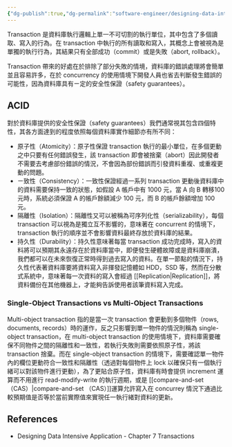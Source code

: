 ```yaml
---
{"dg-publish":true,"dg-permalink":"software-engineer/designing-data-intensive-application/transaction","permalink":"/software-engineer/designing-data-intensive-application/transaction/","title":"Transaction","tags":["database","transaction"]}
---
```


<!-- # 筆記本體 -->

Transaction 是資料庫執行邏輯上單一不可切割的執行單位，其中包含了多個讀取、寫入的行為。在 transaction 中執行的所有讀取和寫入，其概念上會被視為是單獨的執行行為，其結果只有全部成功（commit）或是失敗（abort, rollback）。

Transaction 帶來的好處在於排除了部分失敗的情境，資料庫的錯誤處理將會簡單並且容易許多，在於 concurrency 的使用情境下開發人員也省去判斷發生錯誤的可能性，因為資料庫具有ㄧ定的安全性保證（safety guarantees）。

## ACID
對於資料庫提供的安全性保證（safety guarantees）我們通常視其包含四個特性，其各方面達到的程度依照每個資料庫實作細節亦有所不同：

- 原子性（Atomicity）：原子性保證 transaction 執行的最小單位，在多個更動之中只要有任何錯誤發生，該 transaction 即會被捨棄（abort）因此開發者不需要去考慮部份錯誤的情況，不會因為部份錯誤而引發資料重複、或重複更動的問題。
- ㄧ致性（Consistency）：一致性保證經過一系列 transaction 更動後資料庫中的資料需要保持一致的狀態，如假設 A 帳戶中有 1000 元，當 A 向 B 轉移100元時，系統必須保證 A 的帳戶餘額減少 100 元，而 B 的帳戶餘額增加 100 元。
- 隔離性（Isolation）：隔離性又可以被稱為可序列化性（serializability），每個 transaction 可以視為是獨立互不影響的，意味著在 concurrent 的情境下，transaction 執行的順序並不會影響資料最終存放於資料庫的結果。
- 持久性（Durability）：持久性意味著每當 transaction 成功完成時，寫入的資料將可以預期其永遠存在於資料庫當中，即便發生硬體故障或是資料庫崩潰，我們都可以在未來恢復正常時得到過去寫入的資料。在單一節點的情況下，持久性代表著資料庫要將資料寫入非揮發記憶體如 HDD，SSD 等，然而在分散式系統中，意味著每一次資料的寫入會經過 [[Replication\|Replication]]，將資料備份在其他機器上，才能夠告訴使用者該筆資料寫入完成。

### Single-Object Transactions vs Multi-Object Transactions

Multi-object transaction 指的是當一次 transaction 會更動到多個物件（rows, documents, records）時的運作，反之只影響到單一物件的情況則稱為 single-object transaction，在 multi-object transaction 的使用情境下，資料庫需要確保不同物件之間的隔離性和一致性，若執行失敗則需要依照原子性，將該 transaction 捨棄。而在 single-object transaction 的情境下，需要確認單一物件內的欄位更動符合一致性和隔離性（透過對每個物件上 lock 以確保只有一個執行緒可以對該物件進行更動），為了更貼合原子性，資料庫有時會提供 increment 運算而不用進行 read-modify-write 的執行週期，或是 [[compare-and-set （CAS）\|compare-and-set （CAS）]]運算允許寫入在 concurrey 情況下通過比較預期值是否等於當前實際值來實現任一執行緒對資料的更新。



<!-- 
## 延伸問題
## See Also
-->
## References
- Designing Data Intensive Application - Chapter 7 Transactions